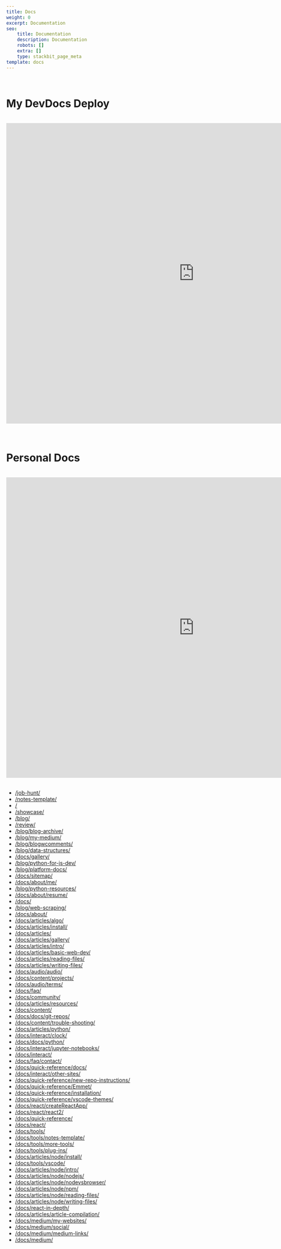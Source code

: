 ```yaml
---
title: Docs
weight: 0
excerpt: Documentation
seo:
    title: Documentation
    description: Documentation
    robots: []
    extra: []
    type: stackbit_page_meta
template: docs
---
```




<br>
<h1>My DevDocs Deploy</h1>
<br>
<iframe style="resize:both; overflow:scroll;"  sandbox="allow-scripts" style="resize:both; overflow:scroll;"     style="z-index:-1!important; overflow:scroll;resize:both;"  src="https://devdecs42.herokuapp.com/" height="800px" width="1000px" scrolling="yes"   frameborder="yes" loading="lazy"  allowfullscreen="true"  frameborder="0" >
</iframe>
<br>
<br>

<br>
<h1>Personal Docs</h1>
<br>
<iframe style="resize:both; overflow:scroll;"  sandbox="allow-scripts" style="resize:both; overflow:scroll;"     style="z-index:-1!important; overflow:scroll;resize:both;"  src="https://bryan-guner.gitbook.io/my-docs/" height="800px" width="1000px" scrolling="yes"   frameborder="yes" loading="lazy"  allowfullscreen="true"  frameborder="0" >
</iframe>
<br>
<br>

-   [/job-hunt/](https://stackbit-clone.netlify.app/job-hunt/)
-   [/notes-template/](https://stackbit-clone.netlify.app/notes-template/)
-   [/](https://stackbit-clone.netlify.app/)
-   [/showcase/](https://stackbit-clone.netlify.app/showcase/)
-   [/blog/](https://stackbit-clone.netlify.app/blog/)
-   [/review/](https://stackbit-clone.netlify.app/review/)
-   [/blog/blog-archive/](https://stackbit-clone.netlify.app/blog/blog-archive/)
-   [/blog/my-medium/](https://stackbit-clone.netlify.app/blog/my-medium/)
-   [/blog/blogwcomments/](https://stackbit-clone.netlify.app/blog/blogwcomments/)
-   [/blog/data-structures/](https://stackbit-clone.netlify.app/blog/data-structures/)
-   [/docs/gallery/](https://stackbit-clone.netlify.app/docs/gallery/)
-   [/blog/python-for-js-dev/](https://stackbit-clone.netlify.app/blog/python-for-js-dev/)
-   [/blog/platform-docs/](https://stackbit-clone.netlify.app/blog/platform-docs/)
-   [/docs/sitemap/](https://stackbit-clone.netlify.app/docs/sitemap/)
-   [/docs/about/me/](https://stackbit-clone.netlify.app/docs/about/me/)
-   [/blog/python-resources/](https://stackbit-clone.netlify.app/blog/python-resources/)
-   [/docs/about/resume/](https://stackbit-clone.netlify.app/docs/about/resume/)
-   [/docs/](https://stackbit-clone.netlify.app/docs/)
-   [/blog/web-scraping/](https://stackbit-clone.netlify.app/blog/web-scraping/)
-   [/docs/about/](https://stackbit-clone.netlify.app/docs/about/)
-   [/docs/articles/algo/](https://stackbit-clone.netlify.app/docs/articles/algo/)
-   [/docs/articles/install/](https://stackbit-clone.netlify.app/docs/articles/install/)
-   [/docs/articles/](https://stackbit-clone.netlify.app/docs/articles/)
-   [/docs/articles/gallery/](https://stackbit-clone.netlify.app/docs/articles/gallery/)
-   [/docs/articles/intro/](https://stackbit-clone.netlify.app/docs/articles/intro/)
-   [/docs/articles/basic-web-dev/](https://stackbit-clone.netlify.app/docs/articles/basic-web-dev/)
-   [/docs/articles/reading-files/](https://stackbit-clone.netlify.app/docs/articles/reading-files/)
-   [/docs/articles/writing-files/](https://stackbit-clone.netlify.app/docs/articles/writing-files/)
-   [/docs/audio/audio/](https://stackbit-clone.netlify.app/docs/audio/audio/)
-   [/docs/content/projects/](https://stackbit-clone.netlify.app/docs/content/projects/)
-   [/docs/audio/terms/](https://stackbit-clone.netlify.app/docs/audio/terms/)
-   [/docs/faq/](https://stackbit-clone.netlify.app/docs/faq/)
-   [/docs/community/](https://stackbit-clone.netlify.app/docs/community/)
-   [/docs/articles/resources/](https://stackbit-clone.netlify.app/docs/articles/resources/)
-   [/docs/content/](https://stackbit-clone.netlify.app/docs/content/)
-   [/docs/docs/git-repos/](https://stackbit-clone.netlify.app/docs/docs/git-repos/)
-   [/docs/content/trouble-shooting/](https://stackbit-clone.netlify.app/docs/content/trouble-shooting/)
-   [/docs/articles/python/](https://stackbit-clone.netlify.app/docs/articles/python/)
-   [/docs/interact/clock/](https://stackbit-clone.netlify.app/docs/interact/clock/)
-   [/docs/docs/python/](https://stackbit-clone.netlify.app/docs/docs/python/)
-   [/docs/interact/jupyter-notebooks/](https://stackbit-clone.netlify.app/docs/interact/jupyter-notebooks/)
-   [/docs/interact/](https://stackbit-clone.netlify.app/docs/interact/)
-   [/docs/faq/contact/](https://stackbit-clone.netlify.app/docs/faq/contact/)
-   [/docs/quick-reference/docs/](https://stackbit-clone.netlify.app/docs/quick-reference/docs/)
-   [/docs/interact/other-sites/](https://stackbit-clone.netlify.app/docs/interact/other-sites/)
-   [/docs/quick-reference/new-repo-instructions/](https://stackbit-clone.netlify.app/docs/quick-reference/new-repo-instructions/)
-   [/docs/quick-reference/Emmet/](https://stackbit-clone.netlify.app/docs/quick-reference/Emmet/)
-   [/docs/quick-reference/installation/](https://stackbit-clone.netlify.app/docs/quick-reference/installation/)
-   [/docs/quick-reference/vscode-themes/](https://stackbit-clone.netlify.app/docs/quick-reference/vscode-themes/)
-   [/docs/react/createReactApp/](https://stackbit-clone.netlify.app/docs/react/createReactApp/)
-   [/docs/react/react2/](https://stackbit-clone.netlify.app/docs/react/react2/)
-   [/docs/quick-reference/](https://stackbit-clone.netlify.app/docs/quick-reference/)
-   [/docs/react/](https://stackbit-clone.netlify.app/docs/react/)
-   [/docs/tools/](https://stackbit-clone.netlify.app/docs/tools/)
-   [/docs/tools/notes-template/](https://stackbit-clone.netlify.app/docs/tools/notes-template/)
-   [/docs/tools/more-tools/](https://stackbit-clone.netlify.app/docs/tools/more-tools/)
-   [/docs/tools/plug-ins/](https://stackbit-clone.netlify.app/docs/tools/plug-ins/)
-   [/docs/articles/node/install/](https://stackbit-clone.netlify.app/docs/articles/node/install/)
-   [/docs/tools/vscode/](https://stackbit-clone.netlify.app/docs/tools/vscode/)
-   [/docs/articles/node/intro/](https://stackbit-clone.netlify.app/docs/articles/node/intro/)
-   [/docs/articles/node/nodejs/](https://stackbit-clone.netlify.app/docs/articles/node/nodejs/)
-   [/docs/articles/node/nodevsbrowser/](https://stackbit-clone.netlify.app/docs/articles/node/nodevsbrowser/)
-   [/docs/articles/node/npm/](https://stackbit-clone.netlify.app/docs/articles/node/npm/)
-   [/docs/articles/node/reading-files/](https://stackbit-clone.netlify.app/docs/articles/node/reading-files/)
-   [/docs/articles/node/writing-files/](https://stackbit-clone.netlify.app/docs/articles/node/writing-files/)
-   [/docs/react-in-depth/](https://stackbit-clone.netlify.app/docs/react-in-depth/)
-   [/docs/articles/article-compilation/](https://stackbit-clone.netlify.app/docs/articles/article-compilation/)
-   [/docs/medium/my-websites/](https://stackbit-clone.netlify.app/docs/medium/my-websites/)
-   [/docs/medium/social/](https://stackbit-clone.netlify.app/docs/medium/social/)
-   [/docs/medium/medium-links/](https://stackbit-clone.netlify.app/docs/medium/medium-links/)
-   [/docs/medium/](https://stackbit-clone.netlify.app/docs/medium/)
